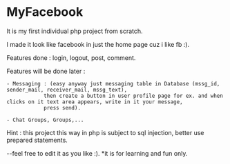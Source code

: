 # MyFacebook
It is my first individual php project from scratch.

I made it look like facebook in just the home page cuz i like fb :).

Features done : login, logout, post, comment.

Features will be done later : 

    - Messaging : (easy anyway just messaging table in Database (mssg_id, sender_mail, receiver_mail, mssg_text), 
                then create a button in user profile page for ex. and when clicks on it text area appears, write in it your message, 
                press send).

    - Chat Groups, Groups,...
    
Hint : this project this way in php is subject to sql injection, better use prepared statements.

--feel free to edit it as you like :). *it is for learning and fun only. 
